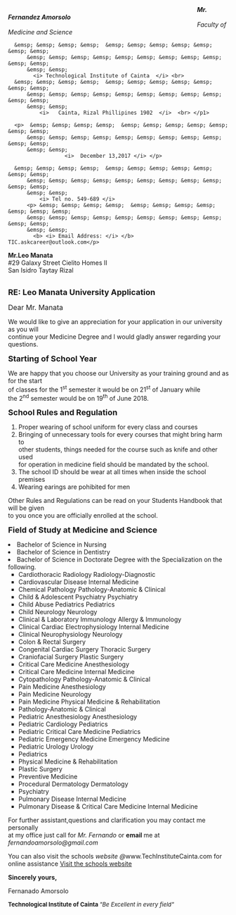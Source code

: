 <!doctype html>
<html lang="en"><head>
    <meta charset="UTF-8">
    <meta name="viewport" content="width=device-width, initial-scale=1.0">
    <meta http-equiv="X-UA-Compatible" content="ie=edge">
    <title>Document</title>
</head>
<body>
    <p1>  &emsp; &emsp; &emsp; &emsp;  &emsp; &emsp; &emsp; &emsp; &emsp; &emsp; &emsp;
          &emsp; &emsp; &emsp; &emsp; &emsp; &emsp; &emsp; &emsp; &emsp; &emsp; &emsp;
          &emsp; &emsp;
	        <b>  <i> Mr. Fernandez Amorsolo </i> </b> <br> 
          &emsp; &emsp; &emsp; &emsp;  &emsp; &emsp; &emsp; &emsp; &emsp; &emsp; &emsp;
          &emsp; &emsp; &emsp; &emsp; &emsp; &emsp; &emsp; &emsp; &emsp; &emsp; &emsp;
          &emsp; &emsp;  
                     <i>  Faculty of Medicine and Science </i> <br>

	  &emsp; &emsp; &emsp; &emsp;  &emsp; &emsp; &emsp; &emsp; &emsp; &emsp; &emsp;
          &emsp; &emsp; &emsp; &emsp; &emsp; &emsp; &emsp; &emsp; &emsp; &emsp; &emsp;
          &emsp; &emsp;
		    <i> Technological Institute of Cainta  </i> <br> 
	  &emsp; &emsp; &emsp; &emsp;  &emsp; &emsp; &emsp; &emsp; &emsp; &emsp; &emsp;
          &emsp; &emsp; &emsp; &emsp; &emsp; &emsp; &emsp; &emsp; &emsp; &emsp; &emsp;
          &emsp; &emsp;
	          <i>   Cainta, Rizal Phillipines 1902  </i>  <br> </p1>

	  <p>  &emsp; &emsp; &emsp; &emsp;  &emsp; &emsp; &emsp; &emsp; &emsp; &emsp; &emsp;
          &emsp; &emsp; &emsp; &emsp; &emsp; &emsp; &emsp; &emsp; &emsp; &emsp; &emsp;
          &emsp; &emsp; 
                      <i>  December 13,2017 </i> </p> 

	  &emsp; &emsp; &emsp; &emsp;  &emsp; &emsp; &emsp; &emsp; &emsp; &emsp; &emsp;
          &emsp; &emsp; &emsp; &emsp; &emsp; &emsp; &emsp; &emsp; &emsp; &emsp; &emsp;
          &emsp; &emsp;
		      <i> Tel no. 549-689 </i> 
          <p> &emsp; &emsp; &emsp; &emsp;  &emsp; &emsp; &emsp; &emsp; &emsp; &emsp; &emsp;
          &emsp; &emsp; &emsp; &emsp; &emsp; &emsp; &emsp; &emsp; &emsp; &emsp; &emsp;
          &emsp; &emsp;
			<b> <i> Email Address: </i> </b>  TIC.askcareer@outlook.com</p> 






<p> <b>  Mr.Leo Manata </b>  <br>
#29 Galaxy Street Cielito Homes II <br>
San Isidro Taytay Rizal <br> <br> 


</p><p> <b> <font size="4"> RE: Leo Manata University Application </font> </b> </p> 

<p> <font size="3"> Dear Mr. Manata  </font> </p> 

<p> We would like to give an appreciation for your application in our university  as you will <br>
      continue your Medicine Degree and I would gladly answer regarding your questions. <br> 

   </p><p> <b> <font size="4">   Starting of School Year  </font> </b>  </p> 
<p> We are happy  that you choose our University as your training ground and as for the start <br>
    of classes for  the 1<sup>st</sup>  semester it would be on 21<sup>st</sup> of January while <br>
	the 2<sup>nd</sup> semester would be on 19<sup>th</sup> of June 2018. </p>

<p> <b> <font size="4"> School Rules and Regulation </font> </b> </p> 

<p> </p><ol> 
    <li>Proper wearing of school uniform for every class and courses </li> 
    <li>Bringing of unnecessary tools for every courses that might bring harm to <br>
     other students, things needed for the course such as knife and other used <br>
     for operation in medicine field should be mandated by the school.</li> 
    <li> The school ID should be wear at all times when inside the school premises </li> 
    <li> Wearing earings are pohibited for men </li>
		</ol>
<p> Other Rules and Regulations can be read on your Students Handbook that will be given <br>
 	to you once you are officially enrolled at the school.  <br> </p>


<p> <b> <font size="4"> Field of Study at Medicine and Science </font> </b>  </p> 

<li>Bachelor of Science in Nursing
</li><li>Bachelor of Science in Dentistry
</li><li>Bachelor of Science in Doctorate Degree with the Specialization on the following. 
<ul>
 <li type="square"> Cardiothoracic Radiology Radiology-Diagnostic</li>
<li type="square">Cardiovascular Disease Internal Medicine</li>
<li type="square">Chemical Pathology Pathology-Anatomic &amp; Clinical</li>
<li type="square">Child &amp; Adolescent Psychiatry Psychiatry</li>
<li type="square">Child Abuse Pediatrics Pediatrics</li>
<li type="square">Child Neurology Neurology</li>
<li type="square">Clinical &amp; Laboratory Immunology Allergy &amp; Immunology</li>
<li type="square">Clinical Cardiac Electrophysiology Internal Medicine</li>
<li type="square">Clinical Neurophysiology Neurology</li>
<li type="square">Colon &amp; Rectal Surgery</li>
<li type="square">Congenital Cardiac Surgery Thoracic Surgery</li>
<li type="square">Craniofacial Surgery Plastic Surgery</li>
<li type="square">Critical Care Medicine Anesthesiology</li>
<li type="square">Critical Care Medicine Internal Medicine</li>
<li type="square">Cytopathology Pathology-Anatomic &amp; Clinical</li>
<li type="square">Pain Medicine Anesthesiology</li>
<li type="square">Pain Medicine Neurology</li>
<li type="square">Pain Medicine Physical Medicine &amp; Rehabilitation</li>
<li type="square">Pathology-Anatomic &amp; Clinical</li>
<li type="square">Pediatric Anesthesiology Anesthesiology</li>
<li type="square">Pediatric Cardiology Pediatrics</li>
<li type="square">Pediatric Critical Care Medicine Pediatrics</li>
<li type="square">Pediatric Emergency Medicine Emergency Medicine</li>
<li type="square">Pediatric Urology Urology</li>
<li type="square">Pediatrics</li>
<li type="square">Physical Medicine &amp; Rehabilitation</li>
<li type="square">Plastic Surgery</li>
<li type="square">Preventive Medicine</li>
<li type="square">Procedural Dermatology Dermatology</li>
<li type="square">Psychiatry</li>
<li type="square">Pulmonary Disease Internal Medicine</li>
<li type="square">Pulmonary Disease &amp; Critical Care Medicine Internal Medicine</li>
</ul>

<p> For further assistant,questions and clarification you may contact me personally <br>
	at my office just call for <i>Mr. Fernando</i> or <b> email </b> me at <i> <br>
	fernandoamorsolo@gmail.com</i> </p> 


<p> You can also visit the schools <i>website</i> <i>@</i>www.TechInstituteCainta.com for online assistance <a href="https://www.TechInstituteCainta.com/"> Visit the schools website </a> </p>
 
<p> <b> Sincerely yours, </b>  </p>

<p> Fernanado Amorsolo </p> 


<p> <b> <font size="2">  Technological Institute of Cainta  <font> </font></font></b><font size="2"><font> <i>"Be Excellent in every field" </i> </font></font></p><font size="2"><font>


</font></font></li></body></html>
